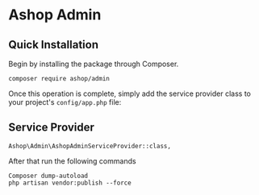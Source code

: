 # Ashop Admin

## Quick Installation
Begin by installing the package through Composer.

```
composer require ashop/admin
```

Once this operation is complete, simply add the service provider class to your project's `config/app.php` file:

## Service Provider

```
Ashop\Admin\AshopAdminServiceProvider::class,
```

After that run the following commands

```
Composer dump-autoload
php artisan vendor:publish --force
```
